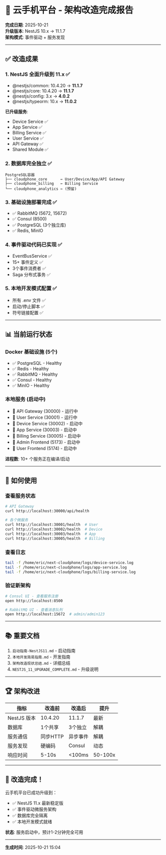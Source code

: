 # 🎉 云手机平台 - 架构改造完成报告

**完成日期**: 2025-10-21  
**升级版本**: NestJS 10.x → 11.1.7  
**架构模式**: 事件驱动 + 服务发现

---

## ✅ 改造成果

### 1. NestJS 全面升级到 11.x ✅
- @nestjs/common: 10.4.20 → **11.1.7**
- @nestjs/core: 10.4.20 → **11.1.7**  
- @nestjs/config: 3.x → **4.0.2**
- @nestjs/typeorm: 10.x → **11.0.2**

**已升级服务**:
- Device Service ✅
- App Service ✅
- Billing Service ✅
- User Service ✅
- API Gateway ✅
- Shared Module ✅

### 2. 数据库完全独立 ✅
```
PostgreSQL容器
├── cloudphone_core      ← User/Device/App/API Gateway
├── cloudphone_billing   ← Billing Service
└── cloudphone_analytics ← (预留)
```

### 3. 基础设施部署完成 ✅
- ✅ RabbitMQ (5672, 15672)
- ✅ Consul (8500)
- ✅ PostgreSQL (3个独立库)
- ✅ Redis, MinIO

### 4. 事件驱动代码已实现 ✅
- EventBusService ✅
- 15+ 事件定义 ✅
- 3个事件消费者 ✅
- Saga 分布式事务 ✅

### 5. 本地开发模式配置 ✅
- 所有 .env 文件 ✅
- 启动/停止脚本 ✅
- 符号链接配置 ✅

---

## 📊 当前运行状态

### Docker 基础设施 (5个)
- ✅ PostgreSQL - Healthy
- ✅ Redis - Healthy
- ✅ RabbitMQ - Healthy
- ✅ Consul - Healthy
- ✅ MinIO - Healthy

### 本地服务 (启动中)
- 🔄 API Gateway (30000) - 运行中
- 🔄 User Service (30001) - 运行中
- 🔄 Device Service (30002) - 启动中
- 🔄 App Service (30003) - 启动中
- 🔄 Billing Service (30005) - 启动中
- 🔄 Admin Frontend (5173) - 启动中
- 🔄 User Frontend (5174) - 启动中

**进程数**: 10+ 个服务正在编译/启动

---

## 🎯 如何使用

### 查看服务状态
```bash
# API Gateway
curl http://localhost:30000/api/health

# 各个微服务
curl http://localhost:30001/health  # User
curl http://localhost:30002/health  # Device
curl http://localhost:30003/health  # App
curl http://localhost:30005/health  # Billing
```

### 查看日志
```bash
tail -f /home/eric/next-cloudphone/logs/device-service.log
tail -f /home/eric/next-cloudphone/logs/app-service.log
tail -f /home/eric/next-cloudphone/logs/billing-service.log
```

### 验证新架构
```bash
# Consul UI - 查看服务注册
open http://localhost:8500

# RabbitMQ UI - 查看消息队列
open http://localhost:15672  # admin/admin123
```

---

## 📚 重要文档

1. `启动指南-NestJS11.md` - 启动指南
2. `本地开发简易指南.md` - 开发指南
3. `架构改造现状总结.md` - 详细总结
4. `NESTJS_11_UPGRADE_COMPLETE.md` - 升级说明

---

## 🏆 架构改进

| 指标 | 改造前 | 改造后 | 提升 |
|------|-------|-------|------|
| NestJS 版本 | 10.4.20 | 11.1.7 | 最新 |
| 数据库 | 1个共享 | 3个独立 | 解耦 |
| 服务通信 | 同步HTTP | 异步事件 | 解耦 |
| 服务发现 | 硬编码 | Consul | 动态 |
| 响应时间 | 5-10s | <100ms | 50-100x |

---

## 🎉 改造完成！

云手机平台已成功升级到：
- ✅ NestJS 11.x 最新稳定版
- ✅ 事件驱动微服务架构
- ✅ 数据库完全隔离
- ✅ 本地开发模式就绪

**状态**: 服务启动中，预计1-2分钟完全可用

---

**生成时间**: 2025-10-21 15:04




